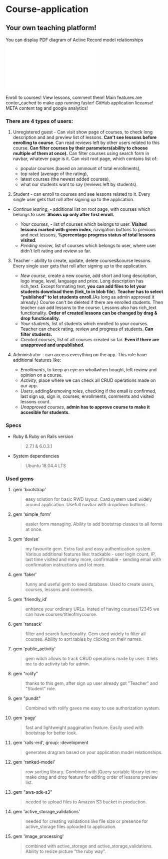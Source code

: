 # Course-application

## Your own teaching platform! 

You can display PDF diagram of Active Record model relationships![Click here to open diagram path.](erd.pdf)

Enroll to courses! View lessons, comment them! Main features are conter_cached to make app running faster!
GitHub application liceanse!
META content tag and google analytics!


### There are 4 types of users:

1. Unregistered guest -   Can visit show page of courses, to check long description and and preview list of lessons. **Can't see lessons before enrolling to course**. Can read reviews left by other users related to this course. **Can filter courses by their parameters(ability to choose multiple of them at once).** Can filter courses using search form in navbar, whatever page is it.
Can visit root page, which contains list of: 
   - popular courses (based on ammount of total enrollments),
   - top rated (average of the rating),
   - latest courses (the newest added courses),
   - what our students want to say (reviews left by students).
  
2. Student - can enroll to courses and see lessons related to it. Every single user gets that roll after signing up to the application.
  * *Continue learing*, - additional list on root page, with courses which belongs to user. **Shows up only after first enroll.**
  
    - *Your courses*, - list of courses which belongs to user. **Visited lessons marked with green index**, navigation buttons to previous and next lessons,  **%percentage progress status of total lessons visited**.
    - *Pending review*, list of courses which belongs to user, where user didn't left rating and review so far. 
  
3. Teacher  - ability to create, update, delete courses&course lessons. Every single user gets that roll after signing up to the application.
    - *New course*, create a new course, add short and long description, logo image, level, language and price. Long description has rich_text. Except formating text, **you can add files to let your students download them (link_to in blob file**). **Teacher has to select "published" to let students enroll.**(As long as admin approved it already.) Course can't be deleted if there are enrolled students. Then teacher can add lessons to the course. Lessons also has rich_text functionality. **Order of created lessons can be changed by drag & drop functionality.**
    - *Your students*, list of students which enrolled to your courses. Teacher can check rating, review and progress of students. **Can filter students.**
    - *Created courses*, list of all courses created so far. **Even if there are unapproved and unpublished.**
  
4. Administrator - can access everything on the app. This role have additional features like:
    - *Enrollments*, to keep an eye on who&when bought, left review and opinion on a course.
    - *Activity*, place where we can check all CRUD operations made on our app.
    - *Users*, adding&removing roles, checking if the email is confirmed, last sign up, sign in, courses, enrollments, comments and visited lessons count.
    - *Unapproved courses*, **admin has to approve course to make it accesible for students.**


### Specs

* Ruby & Ruby on Rails version
  > 2.7.1 & 6.0.3.1 

* System dependencies
  > Ubuntu 18.04.4 LTS


### Used gems

1. gem 'bootstrap' 
   > easy solution for basic RWD layout. Card system used widely around application. Usefull navbar with dropdown buttons.

2. gem 'simple_form'
   > easier form managing. Ability to add bootstrap classes to all forms at once.
   
3. gem 'devise'
   > my favourite gem. Extra fast and easy authentication system. Various additional features like: trackable - user login count, IP, last time visited and many more, confirmable - sending email with confirmation instructions and lot more.
   
4. gem 'faker'
   > funny and useful gem to seed database. Used to create users, courses, lessons and comments.
   
5. gem 'friendly_id'
   > enhance your ordinary URLs. Insted of having courses/12345 we can have courses/titleofmycourse.
   
6. gem 'ransack'
   > filter and search functionality. Gem used widely to filter all courses. Ability to sort tables by clicking on their names.
   
7. gem 'public_activity'
   > gem witch allows to track CRUD operations made by user. It lets me to do activity tab for admin.
   
8. gem "rolify"
   > thanks to this gem, after sign up user already got "Teacher" and "Student" role.
   
9. gem "pundit"
   > Combined with rolify gaves me easy to use authorization system.
   
10. gem 'pagy'
     > fast and lightweight paggination feature. Easily used with bootstrap for better look.
   
11. gem 'rails-erd', group: :development
     > generates dragram based on your application model relationships. 
   
12. gem 'ranked-model'
     > row sorting library. Combined with jQuery sortable library let me make drag and drop feature for editing order of lessons preview list.
   
13. gem "aws-sdk-s3"
     > needed to upload files to Amazon S3 bucket in production.
   
14. gem 'active_storage_validations'
      > needed for creating validations like file size or presence for active_storage files uploaded to application.
   
15. gem 'image_processing'
      > combined with active_storage and active_storage_validations. Ability to resize picture "the ruby way".

